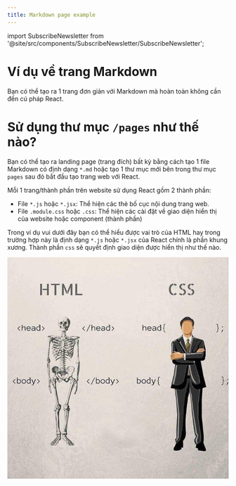 ```yaml
---
title: Markdown page example
---
```

import SubscribeNewsletter from '@site/src/components/SubscribeNewsletter/SubscribeNewsletter';

# Ví dụ về trang Markdown

Bạn có thể tạo ra 1 trang đơn giản với Markdown mà hoàn toàn không cần đến cú pháp React.

# Sử dụng thư mục `/pages` như thế nào?

Bạn có thể tạo ra landing page (trang đích) bất kỳ bằng cách tạo 1 file Markdown có định dạng `*.md` hoặc tạo 1 thư mục mới bên trong thư mục `pages` sau đó bắt đầu tạo trang web với React.

Mỗi 1 trang/thành phần trên website sử dụng React gồm 2 thành phần:
- File `*.js` hoặc `*.jsx`: Thể hiện các thẻ bố cục nội dung trang web.
- File `.module.css` hoặc `.css`: Thể hiện các cài đặt về giao diện hiển thị của website hoặc component (thành phần)

Trong ví dụ vui dưới đây bạn có thể hiểu được vai trò của HTML hay trong trường hợp này là định dạng `*.js` hoặc `*.jsx` của React chính là phần khung xương. Thành phần `css` sẽ quyết định giao diện được hiển thị như thế nào.

![Mô tả vui cho HTML/CSS](/images/html-css-demonstration.png)

<SubscribeNewsletter
  backgroundColor="transparent"
  headingColor="#BC0000"
  descriptionColor="#224F75"
  buttonBackgroundColor="#A5C4BD"
  buttonTextColor="#224F75"
  heading="Nhận bản tin hàng tuần"
  description="Nhận bài viết mới từ kênh Substack của chúng tôi"
  buttonText="Đăng ký"
/>
